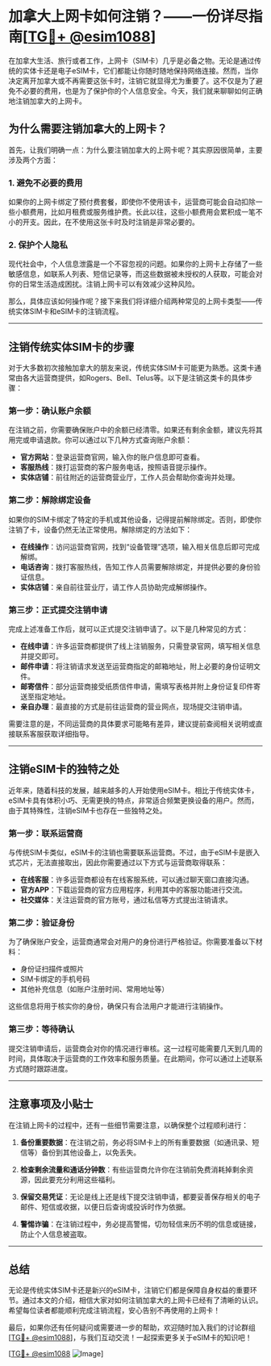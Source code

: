 # 加拿大上网卡如何注销？——一份详尽指南[[TG💪+ @esim1088](https://t.me/s/esim1088)]

在加拿大生活、旅行或者工作，上网卡（SIM卡）几乎是必备之物。无论是通过传统的实体卡还是电子eSIM卡，它们都能让你随时随地保持网络连接。然而，当你决定离开加拿大或不再需要这张卡时，注销它就显得尤为重要了。这不仅是为了避免不必要的费用，也是为了保护你的个人信息安全。今天，我们就来聊聊如何正确地注销加拿大的上网卡。

## 为什么需要注销加拿大的上网卡？

首先，让我们明确一点：为什么要注销加拿大的上网卡呢？其实原因很简单，主要涉及两个方面：

### 1. 避免不必要的费用

如果你的上网卡绑定了预付费套餐，即使你不使用该卡，运营商可能会自动扣除一些小额费用，比如月租费或服务维护费。长此以往，这些小额费用会累积成一笔不小的开支。因此，在不使用这张卡时及时注销是非常必要的。

### 2. 保护个人隐私

现代社会中，个人信息泄露是一个不容忽视的问题。如果你的上网卡上存储了一些敏感信息，如联系人列表、短信记录等，而这些数据被未授权的人获取，可能会对你的日常生活造成困扰。注销上网卡可以有效减少这种风险。

那么，具体应该如何操作呢？接下来我们将详细介绍两种常见的上网卡类型——传统实体SIM卡和eSIM卡的注销流程。

---

## 注销传统实体SIM卡的步骤

对于大多数初次接触加拿大的朋友来说，传统实体SIM卡可能更为熟悉。这类卡通常由各大运营商提供，如Rogers、Bell、Telus等。以下是注销这类卡的具体步骤：

### 第一步：确认账户余额

在注销之前，你需要确保账户中的余额已经清零。如果还有剩余金额，建议先将其用完或申请退款。你可以通过以下几种方式查询账户余额：

- **官方网站**：登录运营商官网，输入你的账户信息即可查看。
- **客服热线**：拨打运营商的客户服务电话，按照语音提示操作。
- **实体店铺**：前往附近的运营商营业厅，工作人员会帮助你查询并处理。

### 第二步：解除绑定设备

如果你的SIM卡绑定了特定的手机或其他设备，记得提前解除绑定。否则，即使你注销了卡，设备仍然无法正常使用。解除绑定的方法如下：

- **在线操作**：访问运营商官网，找到“设备管理”选项，输入相关信息后即可完成解绑。
- **电话咨询**：拨打客服热线，告知工作人员需要解除绑定，并提供必要的身份验证信息。
- **实体店铺**：亲自前往营业厅，请工作人员协助完成解绑操作。

### 第三步：正式提交注销申请

完成上述准备工作后，就可以正式提交注销申请了。以下是几种常见的方式：

- **在线申请**：许多运营商都提供了线上注销服务，只需登录官网，填写相关信息并提交即可。
- **邮件申请**：将注销请求发送至运营商指定的邮箱地址，附上必要的身份证明文件。
- **邮寄信件**：部分运营商接受纸质信件申请，需填写表格并附上身份证复印件寄送至指定地址。
- **亲自办理**：最直接的方式是前往运营商的营业网点，现场提交注销申请。

需要注意的是，不同运营商的具体要求可能略有差异，建议提前查阅相关说明或直接联系客服获取详细指导。

---

## 注销eSIM卡的独特之处

近年来，随着科技的发展，越来越多的人开始使用eSIM卡。相比于传统实体卡，eSIM卡具有体积小巧、无需更换的特点，非常适合频繁更换设备的用户。然而，由于其特殊性，注销eSIM卡也存在一些独特之处。

### 第一步：联系运营商

与传统SIM卡类似，eSIM卡的注销也需要联系运营商。不过，由于eSIM卡是嵌入式芯片，无法直接取出，因此你需要通过以下方式与运营商取得联系：

- **在线客服**：许多运营商都设有在线客服系统，可以通过聊天窗口直接沟通。
- **官方APP**：下载运营商的官方应用程序，利用其中的客服功能进行交流。
- **社交媒体**：关注运营商的官方账号，通过私信等方式提出注销请求。

### 第二步：验证身份

为了确保账户安全，运营商通常会对用户的身份进行严格验证。你需要准备以下材料：

- 身份证扫描件或照片
- SIM卡绑定的手机号码
- 其他补充信息（如账户注册时间、常用地址等）

这些信息将用于核实你的身份，确保只有合法用户才能进行注销操作。

### 第三步：等待确认

提交注销申请后，运营商会对你的情况进行审核。这一过程可能需要几天到几周的时间，具体取决于运营商的工作效率和服务质量。在此期间，你可以通过上述联系方式随时跟踪进度。

---

## 注意事项及小贴士

在注销上网卡的过程中，还有一些细节需要注意，以确保整个过程顺利进行：

1. **备份重要数据**：在注销之前，务必将SIM卡上的所有重要数据（如通讯录、短信等）备份到其他设备上，以免丢失。
   
2. **检查剩余流量和通话分钟数**：有些运营商允许你在注销前免费消耗掉剩余资源，因此要充分利用这些福利。

3. **保留交易凭证**：无论是线上还是线下提交注销申请，都要妥善保存相关的电子邮件、短信或收据，以便日后查询或投诉时作为依据。

4. **警惕诈骗**：在注销过程中，务必提高警惕，切勿轻信来历不明的信息或链接，防止个人信息被盗取。

---

## 总结

无论是传统实体SIM卡还是新兴的eSIM卡，注销它们都是保障自身权益的重要环节。通过本文的介绍，相信大家对如何注销加拿大的上网卡已经有了清晰的认识。希望每位读者都能顺利完成注销流程，安心告别不再使用的上网卡！

最后，如果你还有任何疑问或需要进一步的帮助，欢迎随时加入我们的讨论群组[[TG💪+ @esim1088](https://t.me/s/esim1088)]，与我们互动交流！一起探索更多关于eSIM卡的知识吧！

[[TG💪+ @esim1088](https://t.me/s/esim1088) ![Image](https://i.postimg.cc/4NQfJmqS/Snipaste-2025-05-13-00-14-12.png)]